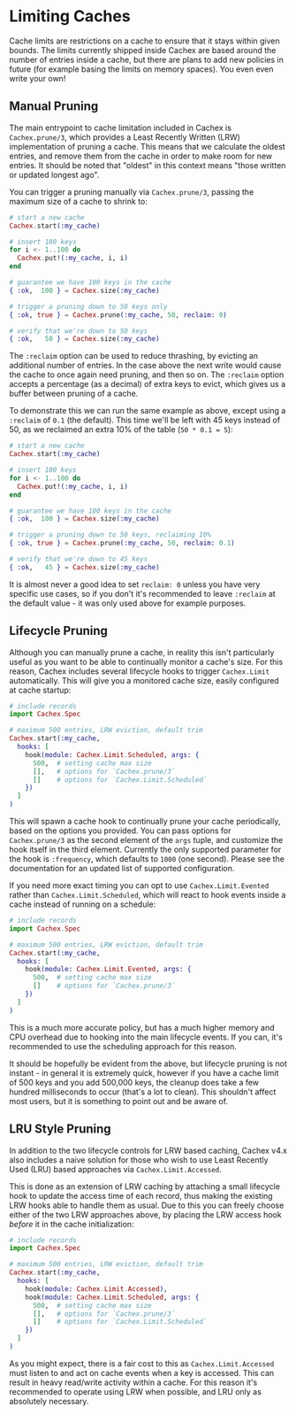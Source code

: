 # Limiting Caches

Cache limits are restrictions on a cache to ensure that it stays within given bounds. The limits currently shipped inside Cachex are based around the number of entries inside a cache, but there are plans to add new policies in future (for example basing the limits on memory spaces). You even even write your own!

## Manual Pruning

The main entrypoint to cache limitation included in Cachex is `Cachex.prune/3`, which provides a Least Recently Written (LRW) implementation of pruning a cache. This means that we calculate the oldest entries, and remove them from the cache in order to make room for new entries. It should be noted that "oldest" in this context means "those written or updated longest ago".

You can trigger a pruning manually via `Cachex.prune/3`, passing the maximum size of a cache to shrink to:

```elixir
# start a new cache
Cachex.start(:my_cache)

# insert 100 keys
for i <- 1..100 do
  Cachex.put!(:my_cache, i, i)
end

# guarantee we have 100 keys in the cache
{ :ok,  100 } = Cachex.size(:my_cache)

# trigger a pruning down to 50 keys only
{ :ok, true } = Cachex.prune(:my_cache, 50, reclaim: 0)

# verify that we're down to 50 keys
{ :ok,   50 } = Cachex.size(:my_cache)
```

The `:reclaim` option can be used to reduce thrashing, by evicting an additional number of entries. In the case above the next write would cause the cache to once again need pruning, and then so on. The `:reclaim` option accepts a percentage (as a decimal) of extra keys to evict, which gives us a buffer between pruning of a cache.

To demonstrate this we can run the same example as above, except using a `:reclaim` of `0.1` (the default). This time we'll be left with 45 keys instead of 50, as we reclaimed an extra 10% of the table (`50 * 0.1 = 5`):

```elixir
# start a new cache
Cachex.start(:my_cache)

# insert 100 keys
for i <- 1..100 do
  Cachex.put!(:my_cache, i, i)
end

# guarantee we have 100 keys in the cache
{ :ok,  100 } = Cachex.size(:my_cache)

# trigger a pruning down to 50 keys, reclaiming 10%
{ :ok, true } = Cachex.prune(:my_cache, 50, reclaim: 0.1)

# verify that we're down to 45 keys
{ :ok,   45 } = Cachex.size(:my_cache)
```

It is almost never a good idea to set `reclaim: 0` unless you have very specific use cases, so if you don't it's recommended to leave `:reclaim` at the default value - it was only used above for example purposes.

## Lifecycle Pruning

Although you can manually prune a cache, in reality this isn't particularly useful as you want to be able to continually monitor a cache's size. For this reason, Cachex includes several lifecycle hooks to trigger `Cachex.Limit` automatically. This will give you a monitored cache size, easily configured at cache startup:

```elixir
# include records
import Cachex.Spec

# maximum 500 entries, LRW eviction, default trim
Cachex.start(:my_cache,
  hooks: [
    hook(module: Cachex.Limit.Scheduled, args: {
      500,  # setting cache max size
      [],   # options for `Cachex.prune/3`
      []    # options for `Cachex.Limit.Scheduled`
    })
  ]
)
```

This will spawn a cache hook to continually prune your cache periodically, based on the options you provided. You can pass options for `Cachex.prune/3` as the second element of the `args` tuple, and customize the hook itself in the third element. Currently the only supported parameter for the hook is `:frequency`, which defaults to `1000` (one second). Please see the documentation for an updated list of supported configuration.

If you need more exact timing you can opt to use `Cachex.Limit.Evented` rather than `Cachex.Limit.Scheduled`, which will react to hook events inside a cache instead of running on a schedule:

```elixir
# include records
import Cachex.Spec

# maximum 500 entries, LRW eviction, default trim
Cachex.start(:my_cache,
  hooks: [
    hook(module: Cachex.Limit.Evented, args: {
      500,  # setting cache max size
      []    # options for `Cachex.prune/3`
    })
  ]
)
```

This is a much more accurate policy, but has a much higher memory and CPU overhead due to hooking into the main lifecycle events. If you can, it's recommended to use the scheduling approach for this reason.

It should be hopefully be evident from the above, but lifecycle pruning is not instant - in general it is extremely quick, however if you have a cache limit of 500 keys and you add 500,000 keys, the cleanup does take a few hundred milliseconds to occur (that's a lot to clean). This shouldn't affect most users, but it is something to point out and be aware of.

## LRU Style Pruning

In addition to the two lifecycle controls for LRW based caching, Cachex v4.x also includes a naive solution for those who wish to use Least Recently Used (LRU) based approaches via `Cachex.Limit.Accessed`.

This is done as an extension of LRW caching by attaching a small lifecycle hook to update the access time of each record, thus making the existing LRW hooks able to handle them as usual. Due to this you can freely choose either of the two LRW approaches above, by placing the LRW access hook *before* it in the cache initialization:

```elixir
# include records
import Cachex.Spec

# maximum 500 entries, LRW eviction, default trim
Cachex.start(:my_cache,
  hooks: [
    hook(module: Cachex.Limit.Accessed),
    hook(module: Cachex.Limit.Scheduled, args: {
      500,  # setting cache max size
      [],   # options for `Cachex.prune/3`
      []    # options for `Cachex.Limit.Scheduled`
    })
  ]
)
```

As you might expect, there is a fair cost to this as `Cachex.Limit.Accessed` must listen to and act on cache events when a key is accessed. This can result in heavy read/write activity within a cache. For this reason it's recommended to operate using LRW when possible, and LRU only as absolutely necessary.
